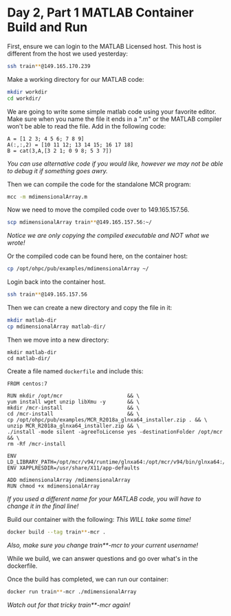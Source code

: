# Day 2, Part 1 MATLAB Container Build and Run

First, ensure we can login to the MATLAB Licensed host.  This host is different from the host we used yesterday:
```bash
ssh train**@149.165.170.239
```

Make a working directory for our MATLAB code:
``` bash
mkdir workdir
cd workdir/
```

We are going to write some simple matlab code using your favorite editor.  Make sure when you name the file it ends in a ".m" or the MATLAB compiler won't be able to read the file.  Add in the following code:
```
A = [1 2 3; 4 5 6; 7 8 9]
A(:,:,2) = [10 11 12; 13 14 15; 16 17 18]
B = cat(3,A,[3 2 1; 0 9 8; 5 3 7])
```

_You can use alternative code if you would like, however we may not be able to debug it if something goes awry._

Then we can compile the code for the standalone MCR program:
``` bash
mcc -m mdimensionalArray.m
```

Now we need to move the compiled code over to 149.165.157.56.
``` bash
scp mdimensionalArray train**@149.165.157.56:~/
```

_Notice we are only copying the compiled executable and NOT what we wrote!_

Or the compiled code can be found here, on the container host:
``` bash
cp /opt/ohpc/pub/examples/mdimensionalArray ~/
```

Login back into the container host.  
```bash
ssh train**@149.165.157.56
```

Then we can create a new directory and copy the file in it:
```bash
mkdir matlab-dir
cp mdimensionalArray matlab-dir/
```

 Then we move into a new directory:
```
mkdir matlab-dir
cd matlab-dir/
```

Create a file named `dockerfile` and include this:
```
FROM centos:7

RUN mkdir /opt/mcr                     && \
yum install wget unzip libXmu -y       && \
mkdir /mcr-install                     && \
cd /mcr-install                        && \
cp /opt/ohpc/pub/examples/MCR_R2018a_glnxa64_installer.zip . && \
unzip MCR_R2018a_glnxa64_installer.zip && \
./install -mode silent -agreeToLicense yes -destinationFolder /opt/mcr && \
rm -Rf /mcr-install

ENV LD_LIBRARY_PATH=/opt/mcr/v94/runtime/glnxa64:/opt/mcr/v94/bin/glnxa64:/opt/mcr/v94/sys/os/glnxa64:/opt/mcr/v94/extern/bin/glnxa64
ENV XAPPLRESDIR=/usr/share/X11/app-defaults

ADD mdimensionalArray /mdimensionalArray
RUN chmod +x mdimensionalArray
```
_If you used a different name for your MATLAB code, you will have to change it in the final line!_


Build our container with the following:  *This WILL take some time!*
```bash
docker build --tag train**-mcr .
```
_Also, make sure you change train\*\*-mcr to your current username!_

While we build, we can answer questions and go over what's in the dockerfile.

Once the build has completed, we can run our container:
``` bash
docker run train**-mcr ./mdimensionalArray
```
_Watch out for that tricky train\*\*-mcr again!_

